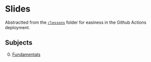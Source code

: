# Slides #

Abstractted from the [`/lessons`](../lessons/) folder for easiness in the Github Actions deployment.

## Subjects

0. [Fundamentals](./0.-Fundamentals)